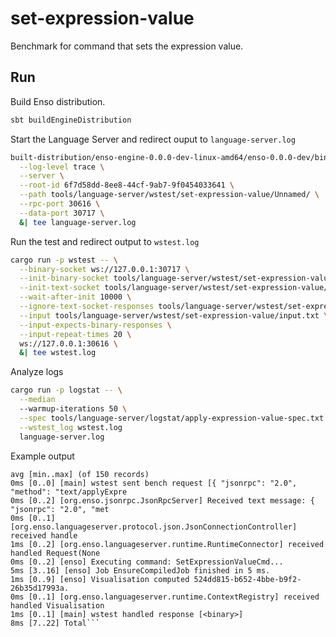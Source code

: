 # set-expression-value

Benchmark for command that sets the expression value.

## Run

Build Enso distribution.

```bash
sbt buildEngineDistribution
```

Start the Language Server and redirect ouput to `language-server.log`

```bash
built-distribution/enso-engine-0.0.0-dev-linux-amd64/enso-0.0.0-dev/bin/enso \
  --log-level trace \
  --server \
  --root-id 6f7d58dd-8ee8-44cf-9ab7-9f0454033641 \
  --path tools/language-server/wstest/set-expression-value/Unnamed/ \
  --rpc-port 30616 \
  --data-port 30717 \
  &| tee language-server.log
```

Run the test and redirect output to `wstest.log`

```bash
cargo run -p wstest -- \
  --binary-socket ws://127.0.0.1:30717 \
  --init-binary-socket tools/language-server/wstest/set-expression-value/init.bin \
  --init-text-socket tools/language-server/wstest/set-expression-value/init.txt \
  --wait-after-init 10000 \
  --ignore-text-socket-responses tools/language-server/wstest/set-expression-value/ignore_responses.txt \
  --input tools/language-server/wstest/set-expression-value/input.txt \
  --input-expects-binary-responses \
  --input-repeat-times 20 \
  ws://127.0.0.1:30616 \
  &| tee wstest.log
```

Analyze logs

```bash
cargo run -p logstat -- \
  --median
  --warmup-iterations 50 \
  --spec tools/language-server/logstat/apply-expression-value-spec.txt \
  --wstest_log wstest.log
  language-server.log
```

Example output

````text
avg [min..max] (of 150 records)
0ms [0..0] [main] wstest sent bench request [{ "jsonrpc": "2.0", "method": "text/applyExpre
0ms [0..2] [org.enso.jsonrpc.JsonRpcServer] Received text message: { "jsonrpc": "2.0", "met
0ms [0..1] [org.enso.languageserver.protocol.json.JsonConnectionController] received handle
1ms [0..2] [org.enso.languageserver.runtime.RuntimeConnector] received handled Request(None
0ms [0..2] [enso] Executing command: SetExpressionValueCmd...
5ms [3..16] [enso] Job EnsureCompiledJob finished in 5 ms.
1ms [0..9] [enso] Visualisation computed 524dd815-b652-4bbe-b9f2-26b35d17993a.
0ms [0..1] [org.enso.languageserver.runtime.ContextRegistry] received handled Visualisation
1ms [0..1] [main] wstest handled response [<binary>]
8ms [7..22] Total```
````
